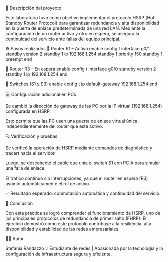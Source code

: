 📘 Descripción del proyecto

Este laboratorio tuvo como objetivo implementar el protocolo HSRP (Hot Standby Router Protocol) para garantizar redundancia y alta disponibilidad en la puerta de enlace predeterminada de una red LAN.
Mediante la configuración de un router activo y otro en espera, se asegura la continuidad del servicio ante fallas del equipo principal.

⚙️ Pasos realizados
🔹 Router R1 – Activo
enable
config t
interface g0/1
 standby version 2
 standby 1 ip 192.168.1.254
 standby 1 priority 150
 standby 1 preempt
end

🔹 Router R3 – En espera
enable
config t
interface g0/0
 standby version 2
 standby 1 ip 192.168.1.254
end

🔹 Switches (S1 y S3)
enable
config t
ip default-gateway 192.168.1.254
end

💻 Configuración adicional en PCs

Se cambió la dirección de gateway de las PC por la IP virtual (192.168.1.254) configurada en HSRP.

Esto permite que las PC usen una puerta de enlace virtual única, independientemente del router que esté activo.

🔍 Verificación y pruebas

Se verificó la operación de HSRP mediante comandos de diagnóstico y tracert hacia el servidor.

Luego, se desconectó el cable que unía el switch S1 con PC A para simular una falla de enlace.

El tráfico continuó sin interrupciones, ya que el router en espera (R3) asumió automáticamente el rol de activo.

✅ Resultado esperado: conmutación automática y continuidad del servicio.

🧩 Conclusión

Con esta práctica se logró comprender el funcionamiento de HSRP, uno de los principales protocolos de redundancia de primer salto (FHRP).
El ejercicio demostró cómo este protocolo contribuye a la resiliencia, alta disponibilidad y estabilidad de las redes empresariales.


👩‍💻 Autor

Stefania Randazzo
💡 Estudiante de redes | Apasionada por la tecnología y la configuración de infraestructura segura y eficiente.
